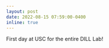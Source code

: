 ```yaml
---
layout: post
date: 2022-08-15 07:59:00-0400
inline: true
---
```


First day at USC for the entire DILL Lab!
